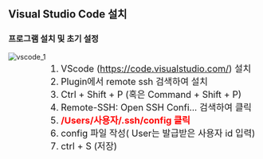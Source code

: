 ## Visual Studio Code 설치
### 프로그램 설치 및 초기 설정
<div style="display:flex;">
<div>
<img src="img/vscode_4.png" title="vscode_1"/>
</div>
<div style="min-width: 360px">
<font size="4">

1. VScode (https://code.visualstudio.com/) 설치
2. Plugin에서 remote ssh 검색하여 설치
3. Ctrl + Shift + P (혹은 Command + Shift + P)
4. Remote-SSH: Open SSH Confi... 검색하여 클릭
5. <span style="color: red">**/Users/사용자/.ssh/config 클릭**</span>
6. config 파일 작성( User는 발급받은 사용자 id 입력) 
7. ctrl + S (저장)

</font>
</div>
<div>